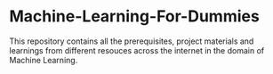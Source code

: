 # Machine-Learning-For-Dummies

This repository contains all the prerequisites, project materials and learnings from different 
resouces across the internet in the domain of Machine Learning.

